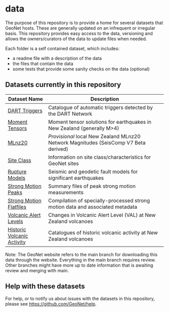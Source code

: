 # data

The purpose of this repository is to provide a home for several datasets that GeoNet hosts. These are generally updated on an infrequent or irregular basis. This repository provides easy access to the data, versioning and allows the owners/curators of the data to update files when needed.

Each folder is a self contained dataset, which includes:
 - a readme file with a description of the data
 - the files that contain the data
 - some tests that provide some sanity checks on the data (optional)
 
## Datasets currently in this repository
 
| Dataset Name  | Description   |
| ------------- | ------------- |
| [DART Triggers](dart-triggers) | Catalogue of automatic triggers detected by the DART Network |
| [Moment Tensors](moment-tensor) | Moment tensor solutions for earthquakes in New Zealand (generally M>4) |
| [MLnz20](NZ-local-magnitude-2020) | _Provisional_ local New Zealand MLnz20 Network Magnitudes (SeisComp V7 Beta derived) |
| [Site Class](site-class)    | Information on site class/characteristics for GeoNet sites  |
| [Rupture Models](rupture-models) | Seismic and geodetic fault models for significant earthquakes |
| [Strong Motion Peaks](strong-motion-peaks) | Summary files of peak strong motion measurements |
| [Strong Motion Flatfiles](nzsmd-flatfiles) | Compilation of specially-processed strong motion data and associated metadata|
| [Volcanic Alert Levels](volcanic-alert-levels) | Changes in Volcanic Alert Level (VAL) at New Zealand volcanoes |
| [Historic Volcanic Activity](historic-volcanic-activity) | Catalogues of historic volcanic activity at New Zealand volcanoes |

Note: The GeoNet website refers to the main branch for downloading this data through the website. Everything in the main branch requires review. Other branches might have more up to date information that is awaiting review and merging with main.

## Help with these datasets

For help, or to notify us about issues with the datasets in this repository, please see https://github.com/GeoNet/help.

